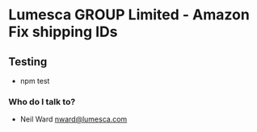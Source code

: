 # Lumesca GROUP Limited - Amazon Fix shipping IDs #

## Testing ##

* npm test

### Who do I talk to? ###

* Neil Ward nward@lumesca.com